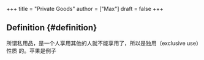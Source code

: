 +++
title = "Private Goods"
author = ["Max"]
draft = false
+++

## Definition {#definition}

所谓私用品，是一个人享用其他的人就不能享用了，所以是独用（exclusive use）性质
的。苹果是例子
